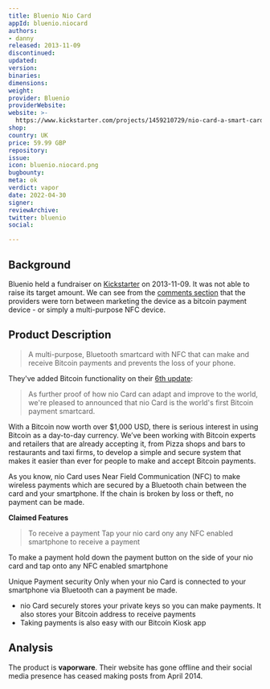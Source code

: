 ```yaml
---
title: Bluenio Nio Card
appId: bluenio.niocard
authors:
- danny
released: 2013-11-09
discontinued: 
updated: 
version: 
binaries: 
dimensions: 
weight: 
provider: Bluenio
providerWebsite: 
website: >-
  https://www.kickstarter.com/projects/1459210729/nio-card-a-smart-card-which-upgrades-your-phone-an/posts
shop: 
country: UK
price: 59.99 GBP
repository: 
issue: 
icon: bluenio.niocard.png
bugbounty: 
meta: ok
verdict: vapor
date: 2022-04-30
signer: 
reviewArchive: 
twitter: bluenio
social: 

---
```


## Background 

Bluenio held a fundraiser on [Kickstarter](https://www.kickstarter.com/projects/1459210729/nio-card-a-smart-card-which-upgrades-your-phone-an/posts) on 2013-11-09. It was not able to raise its target amount. We can see from the [comments section](https://www.kickstarter.com/projects/1459210729/nio-card-a-smart-card-which-upgrades-your-phone-an/comments) that the providers were torn between marketing the device as a bitcoin payment device - or simply a multi-purpose NFC device. 

## Product Description

> A multi-purpose, Bluetooth smartcard with NFC that can make and receive Bitcoin payments and prevents the loss of your phone.

They've added Bitcoin functionality on their [6th update](https://www.kickstarter.com/projects/1459210729/nio-card-a-smart-card-which-upgrades-your-phone-an/posts/678441):

> As further proof of how nio Card can adapt and improve to the world, we're pleased to announced that nio Card is the world's first Bitcoin payment smartcard.
>
With a Bitcoin now worth over $1,000 USD, there is serious interest in using Bitcoin as a day-to-day currency. We’ve been working with Bitcoin experts and retailers that are already accepting it, from Pizza shops and bars to restaurants and taxi firms, to develop a simple and secure system that makes it easier than ever for people to make and accept Bitcoin payments.
>
As you know, nio Card uses Near Field Communication (NFC) to make wireless payments which are secured by a Bluetooth chain between the card and your smartphone. If the chain is broken by loss or theft, no payment can be made.

**Claimed Features**

> To receive a payment
Tap your nio card ony any NFC enabled smartphone to receive a payment
>
To make a payment
hold down the payment button on the side of your nio card and tap onto any NFC enabled smartphone
>
Unique Payment security
Only when your nio Card is connected to your smartphone via Bluetooth can a payment be made.
>
- nio Card securely stores your private keys so you can make payments. It also stores your Bitcoin address to receive payments 
- Taking payments is also easy with our Bitcoin Kiosk app

## Analysis 

The product is **vaporware**. Their website has gone offline and their social media presence has ceased making posts from April 2014. 